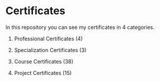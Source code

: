 # Certificates

In this repository you can see my certificates in 4 categories.

1. Professional Certificates (4)

2. Specialization Certificates (3)

3. Course Certificates (38)

4. Project Certificates (15)

